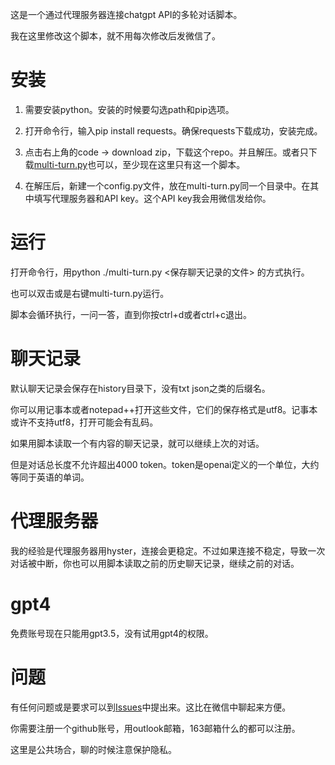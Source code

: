 这是一个通过代理服务器连接chatgpt API的多轮对话脚本。

我在这里修改这个脚本，就不用每次修改后发微信了。

# 安装

1. 需要安装python。安装的时候要勾选path和pip选项。

2. 打开命令行，输入pip install requests。确保requests下载成功，安装完成。

3. 点击右上角的code -> download zip，下载这个repo。并且解压。或者只下载[multi-turn.py](multi-turn.py)也可以，至少现在这里只有这一个脚本。

4. 在解压后，新建一个config.py文件，放在multi-turn.py同一个目录中。在其中填写代理服务器和API key。这个API key我会用微信发给你。

# 运行

打开命令行，用python ./multi-turn.py <保存聊天记录的文件> 的方式执行。

也可以双击或是右键multi-turn.py运行。

脚本会循环执行，一问一答，直到你按ctrl+d或者ctrl+c退出。

# 聊天记录

默认聊天记录会保存在history目录下，没有txt json之类的后缀名。

你可以用记事本或者notepad++打开这些文件，它们的保存格式是utf8。记事本或许不支持utf8，打开可能会有乱码。

如果用脚本读取一个有内容的聊天记录，就可以继续上次的对话。

但是对话总长度不允许超出4000 token。token是openai定义的一个单位，大约等同于英语的单词。

# 代理服务器

我的经验是代理服务器用hyster，连接会更稳定。不过如果连接不稳定，导致一次对话被中断，你也可以用脚本读取之前的历史聊天记录，继续之前的对话。

# gpt4

免费账号现在只能用gpt3.5，没有试用gpt4的权限。

# 问题

有任何问题或是要求可以到[Issues](//github.com/w2404/chat/issues/new)中提出来。这比在微信中聊起来方便。

你需要注册一个github账号，用outlook邮箱，163邮箱什么的都可以注册。

这里是公共场合，聊的时候注意保护隐私。
